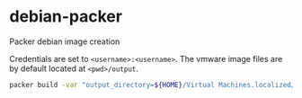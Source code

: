 # debian-packer

Packer debian image creation

Credentials are set to `<username>:<username>`.
The vmware image files are by default located at `<pwd>/output`.

```bash
packer build -var "output_directory=${HOME}/Virtual Machines.localized/debian12-latest" -var "username=packer" -force debian.pkr.hcl
```
